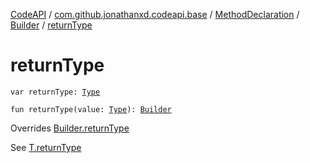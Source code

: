 [CodeAPI](../../../index.md) / [com.github.jonathanxd.codeapi.base](../../index.md) / [MethodDeclaration](../index.md) / [Builder](index.md) / [returnType](.)

# returnType

`var returnType: `[`Type`](http://docs.oracle.com/javase/6/docs/api/java/lang/reflect/Type.html)

`fun returnType(value: `[`Type`](http://docs.oracle.com/javase/6/docs/api/java/lang/reflect/Type.html)`): `[`Builder`](index.md)

Overrides [Builder.returnType](../../-return-type-holder/-builder/return-type.md)

See [T.returnType](#)

